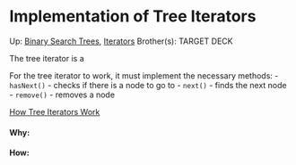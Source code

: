 
# Implementation of Tree Iterators

Up: [Binary Search Trees](binary_search_trees), [Iterators](iterators)
Brother(s):
TARGET DECK

The tree iterator  is a 

For the tree iterator to work, it must implement the necessary methods:
	 - `hasNext()` - checks if there is a node to go to
	 - `next()` - finds the next node
	 - `remove()`  - removes a node


[How Tree Iterators Work](how_tree_iterators_work)



































#### Why:
#### How:









